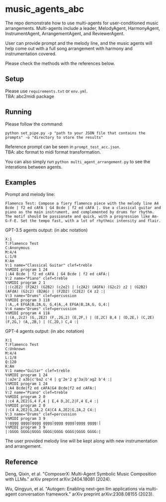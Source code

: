 # music_agents_abc
The repo demonstrate how to use multi-agents for user-conditioned music arrangements. Multi-agents include a leader, MelodyAgent, HarmonyAgent, InstrumentAgent, ArrangementAgent, and ReviewerAgent.    

User can provide prompt and the melody line, and the music agents will help come out with a full song arrangement with harmony and instrumentation covered.    

Please check the methods with the references below.

## Setup
Please use `requirements.txt` or `env.yml`.   
TBA: abc2midi package    

## Running
Please follow the command:
```
python set_pipe.py -p "path to your JSON file that contains the prompts" -o "directory to store the results"
```
Reference prompt can be seen in `prompt_test_acc.json`.    
TBA: abc format to midi format transformation.    

You can also simply run `python multi_agent_arrangement.py` to see the interations between agents.

## Examples
Prompt and melody line: 
```
Flamenco Test: Compose a fiery flamenco piece with the melody line A4 Bcde | f2 ed cAFA | G4 Bcde | f2 ed cAFA |. Use a classical guitar and piano as the main instrument, and complemented by drums for rhythm. The motif should be passionate and quick, with a progression like Am-G-F-E. Set the tempo fast, with a lot of rhythmic intensity and flair.
```
GPT-3.5 agents output: (in abc notation)
```
X:1
T:Flamenco Test
C:Anonymous
M:4/4
L:1/8
K:Am
V:1 name="Classical Guitar" clef=treble
%%MIDI program 1 24
|:A4 Bcde | f2 ed cAFA | G4 Bcde | f2 ed cAFA:|
V:2 name="Piano" clef=treble
%%MIDI program 2 1
|:(c2E2) (F2A2) (G2B2) (c2e2) | (c2A2) (AGFA) (G2c2) z2 | (G2B2) (AFdA) (G2c2) (B2AG) | (F2D2) (C2E2) C4 z2 :|
V:3 name="Drums" clef=percussion
%%MIDI program 3 118
|:A,,4 EFGA|B,2A,G, G,4|A,,4 EFGA|B,2A,G, G,4:|
V:4 name="Drums" clef=percussion
%%MIDI program 4 118
|:(A,,2c2) (G,,2E2) (F,,2G,2) (E,2F,) | (E,2C) B,4 | (D,2E,) (C,2E) (F,2G,) (A,,2B,) | (C,2D,) C,4 :|
```

GPT-4 agents output: (in abc notation)
```
X:1
T:Flamenco Test
C:Unknown
M:4/4
L:1/8
Q:120
K:Am
V:1 name="Guitar" clef=treble
%%MIDI program 1 24
|:a2e'2 a3b|c'ba2 c'4 | g'2e'2 g'3a|b'ag2 b'4 :|
%%MIDI program 1 24
|:A4 Bcde|f2 ed cAFA|G4 Bcde|f2 ed cAFA:|
V:2 name="Piano" clef=treble
%%MIDI program 2 0
|:c4 A,2E2|G,4 F,4 | E,4 D,2C,2|F,4 E,4 :|
%%MIDI program 2 0
|:C4 A,2E2|G,2A,2 C4|C4 A,2E2|G,2A,2 C4:|
V:3 name="Drums" clef=percussion
%%MIDI program 3 9
|:gggg gggg|gggg gggg|gggg gggg|gggg gggg:|
%%MIDI program 3 9
|:GGGG GGGG|GGGG GGGG|GGGG GGGG|GGGG GGGG:|
```
The user provided melody line will be kept along with new instrumentation and arrangement.

## Reference

Deng, Qixin, et al. "ComposerX: Multi-Agent Symbolic Music Composition with LLMs." arXiv preprint arXiv:2404.18081 (2024).    

Wu, Qingyun, et al. "Autogen: Enabling next-gen llm applications via multi-agent conversation framework." arXiv preprint arXiv:2308.08155 (2023).    
